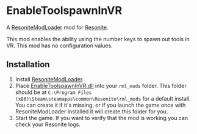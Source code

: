 # EnableToolspawnInVR
A [ResoniteModLoader](https://github.com/resonite-modding-group/ResoniteModLoader) mod for [Resonite](https://resonite.com/).

This mod enables the ability using the number keys to spawn out tools in VR.
This mod has no configuration values.

## Installation
1. Install [ResoniteModLoader](https://github.com/resonite-modding-group/ResoniteModLoader).
1. Place [EnableToolspawnInVR.dll](https://github.com/ErrorJan/ResoniteMod-EnableToolspawnInVR/releases/latest/download/EnableToolspawnInVR.dll) into your `rml_mods` folder. This folder should be at `C:\Program Files (x86)\Steam\steamapps\common\Resonite\rml_mods` for a default install. You can create it if it's missing, or if you launch the game once with ResoniteModLoader installed it will create this folder for you.
1. Start the game. If you want to verify that the mod is working you can check your Resonite logs.
